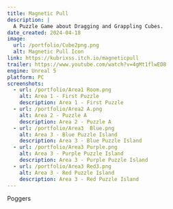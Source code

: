 ```yaml
---
title: Magnetic Pull
description: |
  A Puzzle Game about Dragging and Grappling Cubes. 
date_created: 2024-04-18
image:
  url: /portfolio/Cube2png.png
  alt: Magnetic Pull Icon
link: https://kubrixss.itch.io/magneticpull
trailer: https://www.youtube.com/watch?v=4gMt1flwED8
engine: Unreal 5
platform: PC
screenshots:
  - url: /portfolio/Area1 Room.png
    alt: Area 1 - First Puzzle
    description: Area 1 - First Puzzle
  - url: /portfolio/Area2 A.png
    alt: Area 2 - Puzzle A
    description: Area 2 - Puzzle A
  - url: /portfolio/Area3  Blue.png
    alt: Area 3 - Blue Puzzle Island
    description: Area 3 - Blue Puzzle Island
  - url: /portfolio/Area3 Purple.png
    alt: Area 3 - Purple Puzzle Island
    description: Area 3 - Purple Puzzle Island
  - url: /portfolio/Area3 Red3.png
    alt: Area 3 - Red Puzzle Island
    description: Area 3 - Red Puzzle Island
---
```

Poggers
